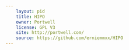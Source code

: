```yaml
---
	layout: pid
	title: HIPO
	owner: Portwell
	license: GPL V3
	site: http://portwell.com/
	source: https://github.com/erniemmxx/HIPO
---
```

